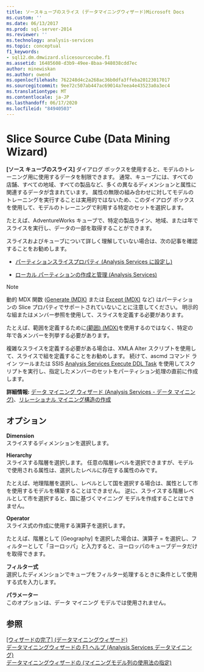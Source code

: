 ```yaml
---
title: ソースキューブのスライス (データマイニングウィザード)Microsoft Docs
ms.custom: ''
ms.date: 06/13/2017
ms.prod: sql-server-2014
ms.reviewer: ''
ms.technology: analysis-services
ms.topic: conceptual
f1_keywords:
- sql12.dm.dmwizard.slicesourcecube.f1
ms.assetid: 16485608-d3b9-49ee-8baa-948038cdd7ec
author: minewiskan
ms.author: owend
ms.openlocfilehash: 762248d4c2a268ac36b0dfa3ffeba20123017017
ms.sourcegitcommit: 9ee72c507ab447ac69014a7eea4e43523a0a3ec4
ms.translationtype: MT
ms.contentlocale: ja-JP
ms.lasthandoff: 06/17/2020
ms.locfileid: "84940503"
---
```

# <a name="slice-source-cube-data-mining-wizard"></a>Slice Source Cube (Data Mining Wizard)
  **[ソース キューブのスライス]** ダイアログ ボックスを使用すると、モデルのトレーニング用に使用するデータを制限できます。 通常、キューブには、すべての店舗、すべての地域、すべての製品など、多くの異なるディメンションと属性に関連するデータが含まれています。 属性の無限の組み合わせに対してモデルのトレーニングを実行することは実用的ではないため、このダイアログ ボックスを使用して、モデルのトレーニングで利用する特定のセットを選択します。  
  
 たとえば、AdventureWorks キューブで、特定の製品ライン、地域、または年でスライスを実行し、データの一部を取得することができます。  
  
 スライスおよびキューブについて詳しく理解していない場合は、次の記事を確認することをお勧めします。  
  
-   [パーティションスライスプロパティ &#40;Analysis Services に設定し&#41;](multidimensional-models/set-the-partition-slice-property-analysis-services.md)  
  
-   [ローカル パーティションの作成と管理 (Analysis Services)](multidimensional-models/create-and-manage-a-local-partition-analysis-services.md)  
  
> [!NOTE]  
>  動的 MDX 関数 ([Generate (MDX)](/sql/mdx/generate-mdx) または [Except (MDX)](/sql/mdx/except-mdx-function) など) はパーティションの Slice プロパティでサポートされていないことに注意してください。 明示的な組またはメンバー参照を使用して、スライスを定義する必要があります。  
>   
>  たとえば、範囲を定義するために[&#40;範囲&#41; &#40;MDX&#41;](/sql/mdx/range-mdx)を使用するのではなく、特定の年で各メンバーを列挙する必要があります。  
>   
>  複雑なスライスを定義する必要がある場合は、XMLA Alter スクリプトを使用して、スライスで組を定義することをお勧めします。 続けて、ascmd コマンド ライン ツールまたは SSIS [Analysis Services Execute DDL Task](../integration-services/control-flow/analysis-services-execute-ddl-task.md) を使用してスクリプトを実行し、指定したメンバーのセットをパーティション処理の直前に作成します。  
  
 **詳細情報:** [データ マイニング ウィザード &#40;Analysis Services - データ マイニング&#41;](data-mining/data-mining-wizard-analysis-services-data-mining.md)、[リレーショナル マイニング構造の作成](data-mining/create-a-relational-mining-structure.md)  
  
## <a name="options"></a>オプション  
 **Dimension**  
 スライスするディメンションを選択します。  
  
 **Hierarchy**  
 スライスする階層を選択します。 任意の階層レベルを選択できますが、モデルで使用される属性は、選択したレベルに存在する属性のみです。  
  
 たとえば、地理階層を選択し、レベルとして国を選択する場合は、属性として市を使用するモデルを構築することはできません。 逆に、スライスする階層レベルとして市を選択すると、国に基づくマイニング モデルを作成することはできません。  
  
 **Operator**  
 スライス式の作成に使用する演算子を選択します。  
  
 たとえば、階層として [Geography] を選択した場合は、演算子 = を選択し、フィルターとして「ヨーロッパ」と入力すると、ヨーロッパのキューブデータだけを取得できます。  
  
 **フィルター式**  
 選択したディメンションでキューブをフィルター処理するときに条件として使用する式を入力します。  
  
 **パラメーター**  
 このオプションは、データ マイニング モデルでは使用されません。  
  
## <a name="see-also"></a>参照  
 [[ウィザードの完了] &#40;データマイニングウィザード&#41;](completing-the-wizard-data-mining-wizard.md)   
 [データマイニングウィザードの F1 ヘルプ &#40;Analysis Services データマイニング&#41;](data-mining-wizard-f1-help-analysis-services-data-mining.md)   
 [データマイニングウィザードの &#40;マイニングモデル列の使用法の指定&#41;](specify-mining-model-column-usage-data-mining-wizard.md)  
  
  
